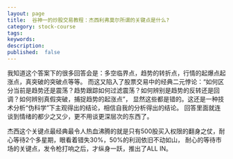 ```yaml
---
layout: page
title:  谷神一的炒股交易教程：杰西利弗莫尔所谓的关键点是什么?
category: stock-course
tags:
keywords:
description:  
published:  false
---
```


我知道这个答案下的很多回答会是：多空临界点，趋势的转折点，行情的起爆点起涨点，真突破的突破点等等。
而这又陷入了股票交易中的经典二元悖论：“如何区分当前是趋势还是震荡？趋势跟踪如何过滤震荡？如何辨别是趋势的反转还是回调？如何辨别真假突破，捕捉趋势的起涨点”，
显然这些都是错的。这还是一种技术分析“伪科学”下主观得出的结论，相信自我的分析得出的结论。
回答里面就连谈到情绪的都少之又少，更不用谈更深层次的东西了。

杰西这个关键点最经典最令人热血沸腾的就是只有500股买入权限的翻身之仗，耐心等待2个多星期，眼看着错失30%，50%的利润依旧不动如山，
耐心的等待市场的关键点，发令枪打响之后，才纵身一跃，推出了ALL IN。










